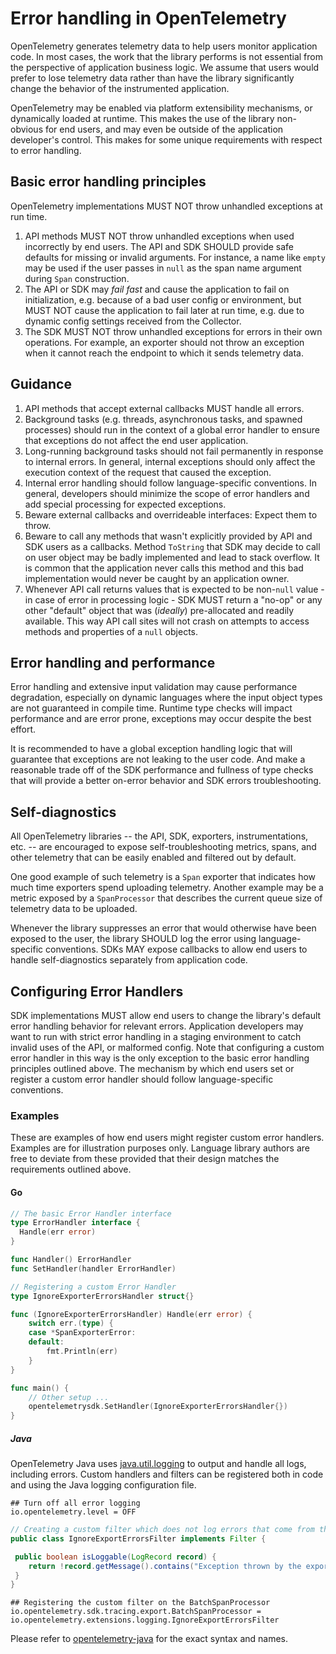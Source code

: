 # Error handling in OpenTelemetry

OpenTelemetry generates telemetry data to help users monitor application code.
In most cases, the work that the library performs is not essential from the perspective of application business logic.
We assume that users would prefer to lose telemetry data rather than have the library significantly change the behavior of the instrumented application.

OpenTelemetry may be enabled via platform extensibility mechanisms, or dynamically loaded at runtime.
This makes the use of the library non-obvious for end users, and may even be outside of the application developer's control.
This makes for some unique requirements with respect to error handling.

## Basic error handling principles

OpenTelemetry implementations MUST NOT throw unhandled exceptions at run time.

1. API methods MUST NOT throw unhandled exceptions when used incorrectly by end users.
   The API and SDK SHOULD provide safe defaults for missing or invalid arguments.
   For instance, a name like `empty` may be used if the user passes in `null` as the span name argument during `Span` construction.
2. The API or SDK may _fail fast_ and cause the application to fail on initialization, e.g. because of a bad user config or environment, but MUST NOT cause the application to fail later at run time, e.g. due to dynamic config settings received from the Collector.
3. The SDK MUST NOT throw unhandled exceptions for errors in their own operations.
   For example, an exporter should not throw an exception when it cannot reach the endpoint to which it sends telemetry data.

## Guidance

1. API methods that accept external callbacks MUST handle all errors.
2. Background tasks (e.g. threads, asynchronous tasks, and spawned processes) should run in the context of a global error handler to ensure that exceptions do not affect the end user application.
3. Long-running background tasks should not fail permanently in response to internal errors.
   In general, internal exceptions should only affect the execution context of the request that caused the exception.
4. Internal error handling should follow language-specific conventions.
   In general, developers should minimize the scope of error handlers and add special processing for expected exceptions.
5. Beware external callbacks and overrideable interfaces: Expect them to throw.
6. Beware to call any methods that wasn't explicitly provided by API and SDK users as a callbacks.
   Method `ToString` that SDK may decide to call on user object may be badly implemented and lead to stack overflow.
   It is common that the application never calls this method and this bad implementation would never be caught by an application owner.
7. Whenever API call returns values that is expected to be non-`null` value - in case of error in processing logic - SDK MUST return a "no-op" or any other "default" object that was (_ideally_) pre-allocated and readily available.
   This way API call sites will not crash on attempts to access methods and properties of a `null` objects.

## Error handling and performance

Error handling and extensive input validation may cause performance degradation, especially on dynamic languages where the input object types are not guaranteed in compile time.
Runtime type checks will impact performance and are error prone, exceptions may occur despite the best effort.

It is recommended to have a global exception handling logic that will guarantee that exceptions are not leaking to the user code.
And make a reasonable trade off of the SDK performance and fullness of type checks that will provide a better on-error behavior and SDK errors troubleshooting.

## Self-diagnostics

All OpenTelemetry libraries -- the API, SDK, exporters, instrumentations, etc. -- are encouraged to expose self-troubleshooting metrics, spans, and other telemetry that can be easily enabled and filtered out by default.

One good example of such telemetry is a `Span` exporter that indicates how much time exporters spend uploading telemetry.
Another example may be a metric exposed by a `SpanProcessor` that describes the current queue size of telemetry data to be uploaded.

Whenever the library suppresses an error that would otherwise have been exposed to the user, the library SHOULD log the error using language-specific conventions.
SDKs MAY expose callbacks to allow end users to handle self-diagnostics separately from application code.

## Configuring Error Handlers

SDK implementations MUST allow end users to change the library's default error handling behavior for relevant errors.
Application developers may want to run with strict error handling in a staging environment to catch invalid uses of the API, or malformed config.
Note that configuring a custom error handler in this way is the only exception to the basic error handling principles outlined above.
The mechanism by which end users set or register a custom error handler should follow language-specific conventions.

### Examples

These are examples of how end users might register custom error handlers.
Examples are for illustration purposes only. Language library authors
are free to deviate from these provided that their design matches the requirements outlined above.

#### Go

```go
// The basic Error Handler interface
type ErrorHandler interface {
  Handle(err error)
}

func Handler() ErrorHandler
func SetHandler(handler ErrorHandler)
```

```go
// Registering a custom Error Handler
type IgnoreExporterErrorsHandler struct{}

func (IgnoreExporterErrorsHandler) Handle(err error) {
    switch err.(type) {
    case *SpanExporterError:
    default:
        fmt.Println(err)
    }
}

func main() {
    // Other setup ...
    opentelemetrysdk.SetHandler(IgnoreExporterErrorsHandler{})
}

```

##### Java

OpenTelemetry Java uses [java.util.logging](https://docs.oracle.com/javase/7/docs/api/java/util/logging/package-summary.html)
to output and handle all logs, including errors. Custom handlers and filters can be registered both in code and using the Java logging configuration file.  

```properties
## Turn off all error logging
io.opentelemetry.level = OFF
```

```java
// Creating a custom filter which does not log errors that come from the exporter
public class IgnoreExportErrorsFilter implements Filter {

 public boolean isLoggable(LogRecord record) {
    return !record.getMessage().contains("Exception thrown by the export");
 }
}
```

```properties
## Registering the custom filter on the BatchSpanProcessor
io.opentelemetry.sdk.tracing.export.BatchSpanProcessor = io.opentelemetry.extensions.logging.IgnoreExportErrorsFilter
```

Please refer to [opentelemetry-java](https://github.com/open-telemetry/opentelemetry-java) for the exact syntax and names.
